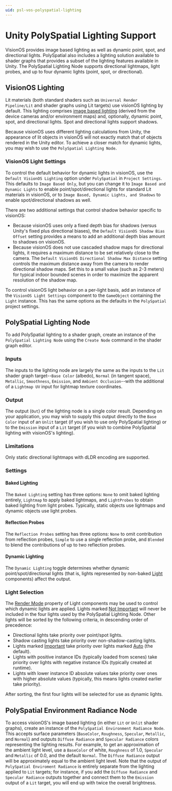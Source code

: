 ```yaml
---
uid: psl-vos-polyspatial-lighting
---
```


# Unity PolySpatial Lighting Support
VisionOS provides image based lighting as well as dynamic point, spot, and directional lights.  PolySpatial also includes a lighting solution available to shader graphs that provides a subset of the lighting features available in Unity.  The PolySpatial Lighting Node supports directional lightmaps, light probes, and up to four dynamic lights (point, spot, or directional).

## VisionOS Lighting
Lit materials (both standard shaders such as `Universal Render Pipeline/Lit` and shader graphs using Lit targets) use visionOS lighting by default.  This lighting comprises [image based lighting](ImageBasedLight.md) (derived from the device cameras and/or environment maps) and, optionally, dynamic point, spot, and directional lights.  Spot and directional lights support shadows.

Because visionOS uses different lighting calculations from Unity, the appearance of lit objects in visionOS will not exactly match that of objects rendered in the Unity editor.  To achieve a closer match for dynamic lights, you may wish to use the `PolySpatial Lighting Node`.

### VisionOS Light Settings
To control the default behavior for dynamic lights in visionOS, use the `Default VisionOS Lighting` option under `PolySpatial` in `Project Settings`.  This defaults to `Image Based Only`, but you can change it to `Image Based and Dynamic Lights` to enable point/spot/directional lights for standard Lit materials in visionOS, or to `Image Based, Dynamic Lights, and Shadows` to enable spot/directional shadows as well.

There are two additional settings that control shadow behavior specific to visionOS:
* Because visionOS uses only a fixed depth bias for shadows (versus Unity's fixed plus directional biases), the `Default VisionOS Shadow Bias Offset` setting provides a means to add an additional depth bias amount to shadows on visionOS.
* Because visionOS does not use cascaded shadow maps for directional lights, it requires a maximum distance to be set relatively close to the camera.  The `Default VisionOS Directional Shadow Max Distance` setting controls the maximum distance away from the camera to render directional shadow maps.  Set this to a small value (such as 2-3 meters) for typical indoor bounded scenes in order to maximize the apparent resolution of the shadow map.

To control visionOS light behavior on a per-light basis, add an instance of the `VisionOS Light Settings` component to the `GameObject` containing the `Light` instance.  This has the same options as the defaults in the `PolySpatial` project settings.

## PolySpatial Lighting Node
To add PolySpatial lighting to a shader graph, create an instance of the `PolySpatial Lighting Node` using the `Create Node` command in the shader graph editor.

### Inputs
The inputs to the lighting node are largely the same as the inputs to the `Lit` shader graph target--`Base Color` (albedo), `Normal` (in tangent space), `Metallic`, `Smoothness`, `Emission`, and `Ambient Occlusion`--with the additional of a `Lightmap UV` input for lightmap texture coordinates.

### Output
The output (`Out`) of the lighting node is a single color result.  Depending on your application, you may wish to supply this output directly to the `Base Color` input of an `Unlit` target (if you wish to use only PolySpatial lighting) or to the `Emission` input of a `Lit` target (if you wish to combine PolySpatial lighting with visionOS's lighting).

### Limitations
Only static directional lightmaps with dLDR encoding are supported.

### Settings

#### Baked Lighting
The `Baked Lighting` setting has three options: `None` to omit baked lighting entirely, `Lightmap` to apply baked lightmaps, and `LightProbes` to obtain baked lighting from light probes.  Typically, static objects use lightmaps and dynamic objects use light probes.

#### Reflection Probes
The `Reflection Probes` setting has three options: `None` to omit contribution from reflection probes, `Simple` to use a single reflection probe, and `Blended` to blend the contributions of up to two reflection probes.

#### Dynamic Lighting
The `Dynamic Lighting` toggle determines whether dynamic point/spot/directional lights (that is, lights represented by non-baked [Light](https://docs.unity3d.com/ScriptReference/Light.html) components) affect the output.

### Light Selection
The [Render Mode](https://docs.unity3d.com/ScriptReference/Light-renderMode.html) property of Light components may be used to control which dynamic lights are applied.  Lights marked [Not Important](https://docs.unity3d.com/ScriptReference/LightRenderMode.ForceVertex.html) will never be included in the four lights used by the PolySpatial Lighting Node.  Other lights will be sorted by the following criteria, in descending order of precedence:

* Directional lights take priority over point/spot lights.
* Shadow casting lights take priority over non-shadow-casting lights.
* Lights marked [Important](https://docs.unity3d.com/ScriptReference/LightRenderMode.ForcePixel.html) take priority over lights marked [Auto](https://docs.unity3d.com/ScriptReference/LightRenderMode.Auto.html) (the default).
* Lights with positive instance IDs (typically loaded from scenes) take priority over lights with negative instance IDs (typically created at runtime).
* Lights with lower instance ID absolute values take priority over ones with higher absolute values (typically, this means lights created earlier take priority).

After sorting, the first four lights will be selected for use as dynamic lights.

## PolySpatial Environment Radiance Node
To access visionOS's image based lighting (in either `Lit` or `Unlit` shader graphs), create an instance of the `PolySpatial Environment Radiance Node`.  This accepts surface parameters (`BaseColor`, `Roughness`, `Specular`, `Metallic`, and `Normal`) and outputs `Diffuse Radiance` and `Specular Radiance` colors representing the lighting results.  For example, to get an approximation of the ambient light level, use a `BaseColor` of white, `Roughness` of 1.0, `Specular` and `Metallic` of 0.0, and the default `Normal`.  The `Diffuse Radiance` output will be approximately equal to the ambient light level.  Note that the output of `PolySpatial Enviroment Radiance` is entirely separate from the lighting applied to `Lit` targets; for instance, if you add the `Diffuse Radiance` and `Specular Radiance` outputs together and connect them to the `Emission` output of a `Lit` target, you will end up with twice the overall brightness.